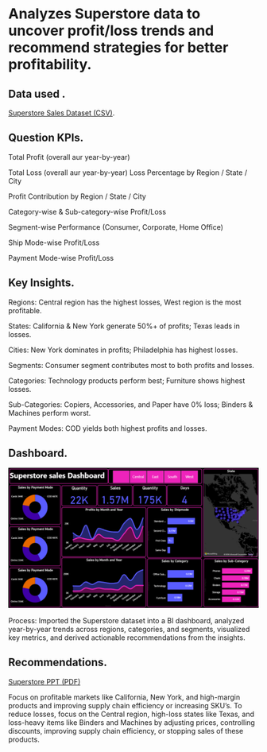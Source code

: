 # Analyzes Superstore data to uncover profit/loss trends and recommend strategies for better profitability.

## Data used .
[Superstore Sales Dataset (CSV)](https://github.com/Abuzar-100X/Superstore-Data-Analysis/blob/main/SuperStore_Sales_Dataset.csv).

## Question KPIs.
Total Profit (overall aur year-by-year)

Total Loss (overall aur year-by-year)
Loss Percentage by Region / State / City

Profit Contribution by Region / State / City

Category-wise & Sub-category-wise Profit/Loss

Segment-wise Performance (Consumer, Corporate, Home Office)

Ship Mode-wise Profit/Loss

Payment Mode-wise Profit/Loss




## Key Insights. 
Regions: Central region has the highest losses, West region is the most profitable.

States: California & New York generate 50%+ of profits; Texas leads in losses.

Cities: New York dominates in profits; Philadelphia has highest losses.

Segments: Consumer segment contributes most to both profits and losses.

Categories: Technology products perform best; Furniture shows highest losses.

Sub-Categories: Copiers, Accessories, and Paper have 0% loss; Binders & Machines perform worst.

Payment Modes: COD yields both highest profits and losses.

## Dashboard.
![Superstore Dashboard](https://github.com/Abuzar-100X/Superstore-Data-Analysis/blob/main/Superstore%20Dashboard.png?raw=true)

Process: Imported the Superstore dataset into a BI dashboard, analyzed year-by-year trends across regions, categories, and segments, visualized key metrics, and derived actionable recommendations from the insights.

## Recommendations.
[Superstore PPT (PDF)](https://github.com/Abuzar-100X/Superstore-Data-Analysis/blob/main/Superstore%20PPT.pdf)

Focus on profitable markets like California, New York, and high-margin products and  improving supply chain efficiency or increasing SKU’s.
To reduce losses, focus on the Central region, high-loss states like Texas, and loss-heavy items like Binders and Machines by adjusting
prices, controlling discounts, improving supply chain efficiency, or stopping sales of these products.


